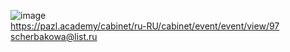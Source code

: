 ![image](https://user-images.githubusercontent.com/52165649/144562009-eddf028d-4099-414d-825e-6eb955070d1c.png)
<br/> https://pazl.academy/cabinet/ru-RU/cabinet/event/event/view/97 
<br/> scherbakowa@list.ru
